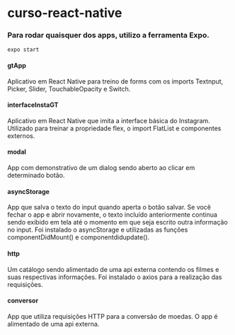 
# curso-react-native

### Para rodar quaisquer dos apps, utilizo a ferramenta Expo. 
`expo start`


#### gtApp ####

Aplicativo em React Native para treino de forms com os imports Textnput, Picker, Slider, TouchableOpacity e Switch.

#### interfaceInstaGT ####

Aplicativo em React Native que imita a interface básica do Instagram. Utilizado para treinar a propriedade flex, o import FlatList e componentes externos.

#### modal ####

App com demonstrativo de um dialog sendo aberto ao clicar em determinado botão.

#### asyncStorage ####

App que salva o texto do input quando aperta o botão salvar. Se você fechar o app e abrir novamente, o texto incluído anteriormente continua sendo exibido em tela até o momento em que seja escrito outra informação no input.
Foi instalado o asyncStorage e utilizadas as funções componentDidMount() e componentdidupdate().

#### http ####

Um catálogo sendo alimentado de uma api externa contendo os filmes e suas respectivas informações.
Foi instalado o axios para a realização das requisições.

#### conversor ####

App que utiliza requisições HTTP para a conversão de moedas. O app é alimentado de uma api externa. 
